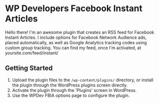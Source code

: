 WP Developers Facebook Instant Articles
===

Hello there! I'm an awesome plugin that creates an RSS feed for Facebook Instant Articles. I include options for Facebook Network Audience ads, placed automatically, as well as Google Analytics tracking codes using custom group tracking. You can find my feed, once I'm activated, at yoursite.com/feed/instant/

Getting Started
---------------

1. Upload the plugin files to the `/wp-content/plugins/` directory, or install the plugin through the WordPress plugins screen directly.
2. Activate the plugin through the 'Plugins' screen in WordPress.
3. Use the WPDev FBIA options page to configure the plugin.

